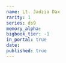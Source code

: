 ```yaml
---
name: Lt. Jadzia Dax
rarity: 1
series: ds9
memory_alpha:
bigbook_tier: -1
in_portal: true
date:
published: true
---
```



